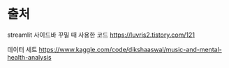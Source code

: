 # 출처

streamlit 사이드바 꾸밀 때 사용한 코드
https://luvris2.tistory.com/121

데이터 세트
https://www.kaggle.com/code/dikshaaswal/music-and-mental-health-analysis
